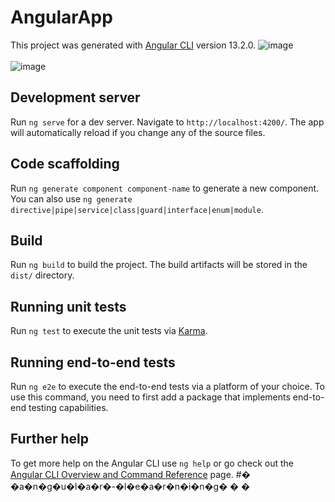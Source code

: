 # AngularApp

This project was generated with [Angular CLI](https://github.com/angular/angular-cli) version 13.2.0.
![image](https://user-images.githubusercontent.com/71748600/179359650-465c7a77-0005-4c65-83ad-5585e4655fff.png)
</br></br>
![image](https://user-images.githubusercontent.com/71748600/179359691-63005f16-b583-4a97-80d8-319cfda3ad72.png)



## Development server

Run `ng serve` for a dev server. Navigate to `http://localhost:4200/`. The app will automatically reload if you change any of the source files.

## Code scaffolding

Run `ng generate component component-name` to generate a new component. You can also use `ng generate directive|pipe|service|class|guard|interface|enum|module`.

## Build

Run `ng build` to build the project. The build artifacts will be stored in the `dist/` directory.

## Running unit tests

Run `ng test` to execute the unit tests via [Karma](https://karma-runner.github.io).

## Running end-to-end tests

Run `ng e2e` to execute the end-to-end tests via a platform of your choice. To use this command, you need to first add a package that implements end-to-end testing capabilities.

## Further help

To get more help on the Angular CLI use `ng help` or go check out the [Angular CLI Overview and Command Reference](https://angular.io/cli) page.
#� �a�n�g�u�l�a�r�-�l�e�a�r�n�i�n�g�
�
�
